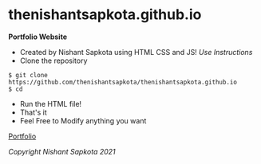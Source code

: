 # thenishantsapkota.github.io
**Portfolio Website**
* Created by Nishant Sapkota using HTML CSS and JS!
_Use Instructions_
* Clone the repository
```
$ git clone https://github.com/thenishantsapkota/thenishantsapkota.github.io
$ cd
```
* Run the HTML file!
* That's it
* Feel Free to Modify anything you want

[Portfolio](https://thenishantsapkota.github.io/ "Portfolio Website")

_Copyright Nishant Sapkota 2021_

